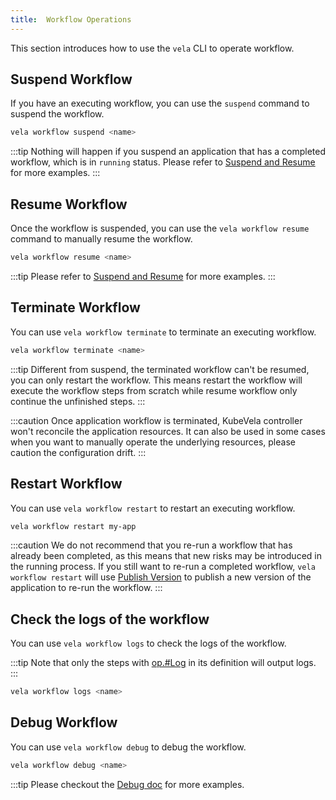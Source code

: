 ```yaml
---
title:  Workflow Operations
---
```


This section introduces how to use the `vela` CLI to operate workflow.

## Suspend Workflow

If you have an executing workflow, you can use the `suspend` command to suspend the workflow.

```bash
vela workflow suspend <name>
```

:::tip
Nothing will happen if you suspend an application that has a completed workflow, which is in `running` status.
Please refer to [Suspend and Resume](./suspend) for more examples.
:::

## Resume Workflow 

Once the workflow is suspended, you can use the `vela workflow resume` command to manually resume the workflow.

```bash
vela workflow resume <name>
```

:::tip
Please refer to [Suspend and Resume](./suspend) for more examples.
:::

## Terminate Workflow

You can use `vela workflow terminate` to terminate an executing workflow.

```bash
vela workflow terminate <name>
```

:::tip
Different from suspend, the terminated workflow can't be resumed, you can only restart the workflow. This means restart the workflow will execute the workflow steps from scratch while resume workflow only continue the unfinished steps.
:::

:::caution
Once application workflow is terminated, KubeVela controller won't reconcile the application resources. It can also be used in some cases when you want to manually operate the underlying resources, please caution the configuration drift.
:::

## Restart Workflow

You can use `vela workflow restart` to restart an executing workflow.

```bash
vela workflow restart my-app
```

:::caution
We do not recommend that you re-run a workflow that has already been completed, as this means that new risks may be introduced in the running process.
If you still want to re-run a completed workflow, `vela workflow restart` will use [Publish Version](./../version-control) to publish a new version of the application to re-run the workflow.
:::

## Check the logs of the workflow

You can use `vela workflow logs` to check the logs of the workflow.

:::tip
Note that only the steps with [op.#Log](../../platform-engineers/workflow/cue-actions#log) in its definition will output logs.
:::

```bash
vela workflow logs <name>
```

## Debug Workflow

You can use `vela workflow debug` to debug the workflow.


```bash
vela workflow debug <name>
```

:::tip
Please checkout the [Debug doc](../../platform-engineers/debug/debug#applications-with-workflow) for more examples.
